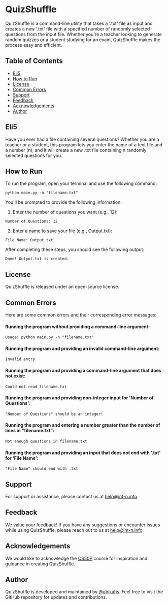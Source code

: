 # QuizShuffle

QuizShuffle is a command-line utility that takes a '.txt' file as input and creates a new '.txt' file with a specified number of randomly selected questions from the input file. Whether you're a teacher looking to generate random quizzes or a student studying for an exam, QuizShuffle makes the process easy and efficient.

## Table of Contents
- [Eli5](#eli5)
- [How to Run](#how-to-run)
- [License](#license)
- [Common Errors](#common-errors)
- [Support](#support)
- [Feedback](#feedback)
- [Acknowledgements](#acknowledgements)
- [Author](#author)

## Eli5

Have you ever had a file containing several questions? Whether you are a teacher or a student, this program lets you enter the name of a text file and a number (n), and it will create a new .txt file containing n randomly selected questions for you.

## How to Run

To run the program, open your terminal and use the following command:

```
python main.py -n "filename.txt"
```

You'll be prompted to provide the following information:

1. Enter the number of questions you want (e.g., 12):
```
Number of Questions: 12
```

2. Enter a name to save your file (e.g., Output.txt):
```
File Name: Output.txt
```

After completing these steps, you should see the following output:

```
Done! Output.txt is created.
```

## License

QuizShuffle is released under an open-source license.

## Common Errors

Here are some common errors and their corresponding error messages:

#### Running the program without providing a command-line argument:
```
Usage: python main.py -n "filename.txt"
```

#### Running the program and providing an invalid command-line argument:
```
Invalid entry
```

#### Running the program and providing a command-line argument that does not exist:
```
Could not read filename.txt
```

#### Running the program and providing non-integer input for 'Number of Questions':
```
"Number of Questions" should be an integer!
```

#### Running the program and entering a number greater than the number of lines in "filename.txt":
```
Not enough questions in filename.txt
```

#### Running the program and providing an input that does not end with '.txt' for 'File Name':
```
"File Name" should end with .txt
```

## Support

For support or assistance, please contact us at help@int-n.info.

## Feedback

We value your feedback! If you have any suggestions or encounter issues while using QuizShuffle, please reach out to us at help@int-n.info.

## Acknowledgements

We would like to acknowledge the [CS50P](https://cs50.harvard.edu/python/2022/) course for inspiration and guidance in creating QuizShuffle.

## Author

QuizShuffle is developed and maintained by [@abikahs](https://www.github.com/abikahs). Feel free to visit the GitHub repository for updates and contributions.
